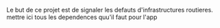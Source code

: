Le but de ce projet est de signaler les defauts d'infrastructures routieres.
mettre ici tous les dependences quu'il faut pour l'app